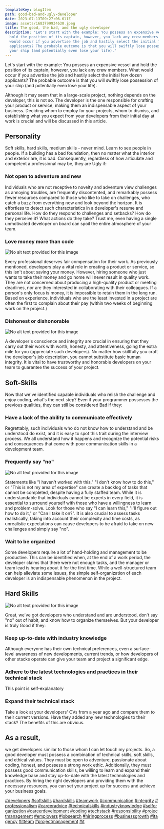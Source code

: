 ```yaml
---
templateKey: blogItem
path: good-bad-and-ugly-developer
date: 2023-07-13T09:27:06.611Z
image: assets/1683799934630.jpeg
title: The good, the bad, and the ugly developer
description: "Let's start with the example: You possess an expensive vessel and
  hold the position of its captain, however, you lack any crew members. What
  would occur if you advertise the job and hastily select the initial few dozen
  applicants? The probable outcome is that you will swiftly lose possession of
  your ship (and potentially even lose your life)."
---
```

Let's start with the example: You possess an expensive vessel and hold the position of its captain, however, you lack any crew members. What would occur if you advertise the job and hastily select the initial few dozen applicants? The probable outcome is that you will swiftly lose possession of your ship (and potentially even lose your life).

Although it may seem that in a large-scale project, nothing depends on the developer, this is not so. The developer is the one responsible for crafting your product or service, making them an indispensable aspect of your business. Deciding whom to employ for your projects, whom to dismiss, and establishing what you expect from your developers from their initial day at work is crucial and will be discussed in this article.

## Personality

Soft skills, hard skills, medium skills - never mind. Learn to see people in people. If a building has a bad foundation, then no matter what the interior and exterior are, it is bad. Consequently, regardless of how articulate and competent a professional may be, they are Ugly if:

### Not open to adventure and new

Individuals who are not receptive to novelty and adventure view challenges as annoying troubles, are frequently discontented, and remarkably possess fewer resources compared to those who like to take on challenges, who catch a buzz from everything new and look beyond the horizon. It is effortless to detect such characteristics in a developer's resume and personal life. How do they respond to challenges and setbacks? How do they perceive it? What actions do they take? Trust me, even having a single unmotivated developer on board can spoil the entire atmosphere of your team.

### Love money more than code

![No alt text provided for this image](https://media.licdn.com/dms/image/D4E12AQHywmoMM5xM7w/article-inline_image-shrink_1000_1488/0/1683800381525?e=1694649600&v=beta&t=p8AC7sYZZNgp5EdxZ4Y9bGDV9pMlGZmLoIdvRgEHVQw)

Every professional deserves fair compensation for their work. As previously mentioned, developers play a vital role in creating a product or service, so this isn't about saving your money. However, hiring someone who just wants to take their money and go home will never result in quality work. They are not concerned about producing a high-quality product or meeting deadlines, nor are they interested in collaborating with their colleagues. If a person's only focus is money, it is impossible to retain them in the long run. Based on experience, individuals who are the least invested in a project are often the first to complain about their pay (within two weeks of beginning work on the project.)

### Dishonest or dishonorable

![No alt text provided for this image](https://media.licdn.com/dms/image/D4E12AQErcJ-eOb0Vew/article-inline_image-shrink_1500_2232/0/1683800692797?e=1694649600&v=beta&t=uBvECyPnoJDQdBi5VqxJMghtQnNRkX3inBullb-EDOo)

A developer's conscience and integrity are crucial in ensuring that they carry out their work with worth, honesty, and attentiveness, going the extra mile for you (appreciate such developers). No matter how skillfully you craft the developer's job description, you cannot substitute basic human integrity. It is vital to have trustworthy and honorable developers on your team to guarantee the success of your project.

## Soft-Skills

Now that we've identified capable individuals who relish the challenge and enjoy coding, what's the next step? Even if your programmer possesses the previous qualities, they can still be considered Bad if they:

### Have a lack of the ability to communicate effectively

Regrettably, such individuals who do not know how to understand and be understood do exist, and it is easy to spot this trait during the interview process. We all understand how it happens and recognize the potential risks and consequences that come with poor communication skills in a development team.

### Frequently say "no"

![No alt text provided for this image](https://media.licdn.com/dms/image/D4E12AQFqTgA9cMPBtQ/article-inline_image-shrink_1500_2232/0/1683800793440?e=1694649600&v=beta&t=E9G3rxtG7IM_50QiLtPSTrjNnlx8Ft79aYVmJZowgy4)

Statements like "I haven't worked with this," "I don't know how to do this," or "This is not my area of expertise" can create a backlog of tasks that cannot be completed, despite having a fully staffed team. While it is understandable that individuals cannot be experts in every field, it is essential to surround yourself with those who have a willingness to learn and problem-solve. Look for those who say "I can learn this," "I'll figure out how to do it," or "Can I take it on?". It is also crucial to assess tasks realistically, taking into account their complexity and time costs, as unrealistic expectations can cause developers to be afraid to take on new challenges and simply say "no".

### Wait to be organized

Some developers require a lot of hand-holding and management to be productive. This can be identified when, at the end of a work period, the developer claims that there were not enough tasks, and the manager or team lead is hearing about it for the first time. While a well-structured team can help alleviate some issues, the simple self-organization of each developer is an indispensable phenomenon in the project.

## Hard Skills

![No alt text provided for this image](https://media.licdn.com/dms/image/D4E12AQEBO9qlw1lruA/article-inline_image-shrink_1000_1488/0/1683800513036?e=1694649600&v=beta&t=MQfRnZ0nz8F_IA-l2WgASGLqNV-iT9nIZwEvFg1dEd8)

Great, we've got developers who understand and are understood, don't say "no" out of habit, and know how to organize themselves. But your developer is truly Good if they:

### Keep up-to-date with industry knowledge

Although everyone has their own technical preferences, even a surface-level awareness of new developments, current trends, or how developers of other stacks operate can give your team and project a significant edge.

### Adhere to the latest technologies and practices in their technical stack

This point is self-explanatory

### Expand their technical stack

Take a look at your developers' CVs from a year ago and compare them to their current versions. Have they added any new technologies to their stack? The benefits of this are obvious.

## As a result,

we get developers similar to those whom I can let touch my projects. So, a good developer must possess a combination of technical skills, soft skills, and ethical values. They must be open to adventure, passionate about coding, honest, and possess a strong work ethic. Additionally, they must possess good communication skills, be willing to learn and expand their knowledge base and stay up-to-date with the latest technologies and practices. By hiring the right developers and providing them with the necessary resources, you can set your project up for success and achieve your business goals.

[\#developers](https://www.linkedin.com/feed/hashtag/developers) [\#softskills](https://www.linkedin.com/feed/hashtag/softskills) [\#hardskills](https://www.linkedin.com/feed/hashtag/hardskills) [\#teamwork](https://www.linkedin.com/feed/hashtag/teamwork) [\#communication](https://www.linkedin.com/feed/hashtag/communication) [\#integrity](https://www.linkedin.com/feed/hashtag/integrity) [\#professionalism](https://www.linkedin.com/feed/hashtag/professionalism) [\#careeradvice](https://www.linkedin.com/feed/hashtag/careeradvice) [\#technicalskills](https://www.linkedin.com/feed/hashtag/technicalskills) [\#industryknowledge](https://www.linkedin.com/feed/hashtag/industryknowledge) [\#selforganization](https://www.linkedin.com/feed/hashtag/selforganization) [\#careerdevelopment](https://www.linkedin.com/feed/hashtag/careerdevelopment) [\#coding](https://www.linkedin.com/feed/hashtag/coding) [\#techstack](https://www.linkedin.com/feed/hashtag/techstack) [\#responsibility](https://www.linkedin.com/feed/hashtag/responsibility) [\#projectmanagement](https://www.linkedin.com/feed/hashtag/projectmanagement) [\#employers](https://www.linkedin.com/feed/hashtag/employers) [\#jobsearch](https://www.linkedin.com/feed/hashtag/jobsearch) [\#hiringprocess](https://www.linkedin.com/feed/hashtag/hiringprocess) [\#businessgrowth](https://www.linkedin.com/feed/hashtag/businessgrowth) [\#itagency](https://www.linkedin.com/feed/hashtag/itagency) [\#itteam](https://www.linkedin.com/feed/hashtag/itteam) [\#projectmanagement](https://www.linkedin.com/feed/hashtag/projectmanagement) [\#it](https://www.linkedin.com/feed/hashtag/it)